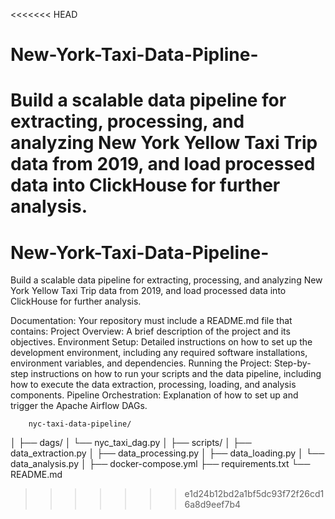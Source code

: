 <<<<<<< HEAD
# New-York-Taxi-Data-Pipline-
Build a scalable data pipeline for extracting, processing, and analyzing New York Yellow Taxi Trip data from 2019, and load processed data into ClickHouse for further analysis.
=======
# New-York-Taxi-Data-Pipeline-
Build a scalable data pipeline for extracting, processing, and analyzing New York Yellow Taxi Trip data from 2019, and load processed data into ClickHouse for further analysis.


Documentation:
    Your repository must include a README.md file that contains:
        Project Overview: A brief description of the project and its objectives.
        Environment Setup: Detailed instructions on how to set up the development environment, including any required software installations, environment variables, and dependencies.
        Running the Project: Step-by-step instructions on how to run your scripts and the data pipeline, including how to execute the data extraction, processing, loading, and analysis components.
        Pipeline Orchestration: Explanation of how to set up and trigger the Apache Airflow DAGs.

        nyc-taxi-data-pipeline/
│
├── dags/
│   └── nyc_taxi_dag.py
│
├── scripts/
│   ├── data_extraction.py
│   ├── data_processing.py
│   ├── data_loading.py
│   └── data_analysis.py
│
├── docker-compose.yml
├── requirements.txt
└── README.md

>>>>>>> e1d24b12bd2a1bf5dc93f72f26cd16a8d9eef7b4
